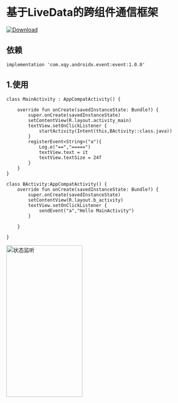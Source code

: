# 基于LiveData的跨组件通信框架

[ ![Download](https://api.bintray.com/packages/xqy/maven/event/images/download.svg?version=1.0.0) ](https://bintray.com/xqy/maven/event/1.0.0/link)

## 依赖

`implementation 'com.xqy.androidx.event:event:1.0.0'`

## 1.使用

```
class MainActivity : AppCompatActivity() {

    override fun onCreate(savedInstanceState: Bundle?) {
        super.onCreate(savedInstanceState)
        setContentView(R.layout.activity_main)
        textView.setOnClickListener {
            startActivity(Intent(this,BActivity::class.java))
        }
        registerEvent<String>("a"){
            Log.e("==","=====")
            textView.text = it
            textView.textSize = 24f
        }
    }
}

class BActivity:AppCompatActivity() {
    override fun onCreate(savedInstanceState: Bundle?) {
        super.onCreate(savedInstanceState)
        setContentView(R.layout.b_activity)
        textView.setOnClickListener {
            sendEvent("a","Hello MainActivity")
        }

    }

}
```
<img src="https://github.com/xqy666666/EventManager/blob/master/event.gif" width="200" height="400" alt="状态监听"/>

